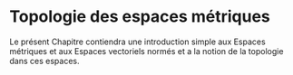 Topologie des espaces métriques
=======================

Le présent Chapitre contiendra une introduction simple aux Espaces métriques et aux Espaces vectoriels normés et a la notion de la topologie dans ces espaces.




